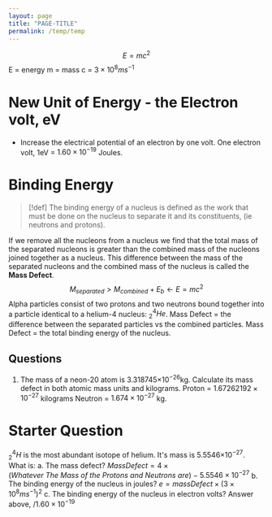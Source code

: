 ```yaml
---
layout: page
title: "PAGE-TITLE"
permalink: /temp/temp
---
```


$$E=mc^2$$
E = energy
m = mass
c = $3\times10^8ms^{-1}$ 
# New Unit of Energy - the Electron volt, eV
- Increase the electrical potential of an electron by one volt. 
One electron volt, 1eV = $1.60\times10^{-19}$ Joules. 

# Binding Energy

> [!def]
> The binding energy of a nucleus is defined as the work that must be done on the nucleus to separate it and its constituents, (ie neutrons and protons). 

If we remove all the nucleons from a nucleus we find that the total mass of the separated nucleons is greater than the combined mass of the nucleons joined together as a nucleus. This difference between the mass of the separated nucleons and the combined mass of the nucleus is called the **Mass Defect**.
$$M_{separated} > M_{combined}+E_b \leftarrow E=mc^2$$
Alpha particles consist of two protons and two neutrons bound together into a particle identical to a helium-4 nucleus: $^4_2He$.
Mass Defect = the difference between the separated particles vs the combined particles. 
Mass Defect = the total binding energy of the nucleus. 


## Questions
1. The mass of a neon-20 atom is 3.318745$\times10^{-26}$kg. Calculate its mass defect in both atomic mass units and kilograms. 
Proton = $1.67262192 × 10^{-27}$ kilograms
Neutron = $1.674 \times 10^{-27}$ kg.


# Starter Question
$^4_2H$ is the most abundant isotope of helium. It's mass is 5.5546$\times10^{-27}$. What is:
a. The mass defect?
	$Mass Defect=4\times(Whatever \ The \ Mass \ of \ the \ Protons \ and \ Neutrons \ are)-5.5546\times10^{-27}$
b. The binding energy of the nucleus in joules?
	$e=mass Defect\times(3\times10^8ms^{-1})^2$
c. The binding energy of the nucleus in electron volts?
	Answer above, $/1.60\times10^{-19}$ 



